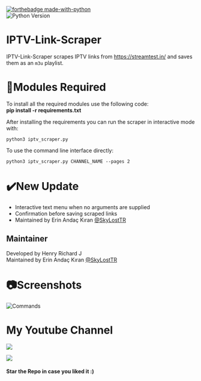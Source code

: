 [![forthebadge made-with-python](http://ForTheBadge.com/images/badges/made-with-python.svg)](https://www.python.org/)<br/>
![Python Version](https://img.shields.io/badge/Version%20Supported-Python%203.x-blue)
# IPTV-Link-Scraper
IPTV-Link-Scraper scrapes IPTV links from https://streamtest.in/ and saves them
as an ``m3u`` playlist.

# 📎Modules Required
To install all the required modules use the following code:
<br/>
<b>pip install -r requirements.txt</b>

After installing the requirements you can run the scraper in interactive mode
with:
```
python3 iptv_scraper.py
```

To use the command line interface directly:
```
python3 iptv_scraper.py CHANNEL_NAME --pages 2
```

# ✔️New Update
* Interactive text menu when no arguments are supplied
* Confirmation before saving scraped links
* Maintained by Erin Andaç Kıran [@SkyLostTR](https://github.com/SkyLostTR)

## Maintainer
Developed by Henry Richard J  
Maintained by Erin Andaç Kıran [@SkyLostTR](https://github.com/SkyLostTR)

# 📷Screenshots
![Commands](https://user-images.githubusercontent.com/68910039/94121617-65d5f100-fe06-11ea-9c3e-5f3add2e20c9.png)

# My Youtube Channel
[![](https://img.shields.io/badge/Subscribe-red?style=for-the-badge&logo=YouTube)](https://www.youtube.com/channel/UCVGasc5jr45eZUpZNHvbtWQ)

[![](https://img.shields.io/youtube/channel/subscribers/UCVGasc5jr45eZUpZNHvbtWQ?style=social)](https://www.youtube.com/channel/UCVGasc5jr45eZUpZNHvbtWQ)

#### Star the Repo in case you liked it :)
